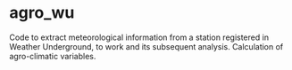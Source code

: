 # agro_wu
Code to extract meteorological information from a station registered in Weather Underground, to work and its subsequent analysis. Calculation of agro-climatic variables.
